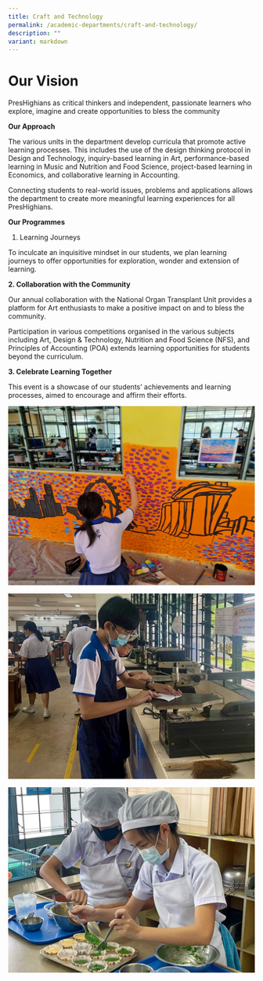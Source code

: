 ```yaml
---
title: Craft and Technology
permalink: /academic-departments/craft-and-technology/
description: ""
variant: markdown
---
```

# Our Vision

PresHighians as critical thinkers and independent, passionate learners who explore, imagine and create opportunities to bless the community

**Our Approach**

The various units in the department develop curricula that promote active learning processes. This includes the use of the design thinking protocol in Design and Technology, inquiry-based learning in Art, performance-based learning in Music and Nutrition and Food Science, project-based learning in Economics, and collaborative learning in Accounting.

Connecting students to real-world issues, problems and applications allows the department to create more meaningful learning experiences for all PresHighians.

**Our Programmes**

1. Learning Journeys

To inculcate an inquisitive mindset in our students, we plan learning journeys to offer opportunities for exploration, wonder and extension of learning.

**2. Collaboration with the Community**

Our annual collaboration with the National Organ Transplant Unit provides a platform for Art enthusiasts to make a positive impact on and to bless the community.

Participation in various competitions organised in the various subjects including Art, Design & Technology, Nutrition and Food Science (NFS), and Principles of Accounting (POA) extends learning opportunities for students beyond the curriculum.

**3. Celebrate Learning Together**

This event is a showcase of our students’ achievements and learning processes, aimed to encourage and affirm their efforts.

![](/images/2023images/C%20and%20T/art1%202023.jpg)

![](/images/2023images/C%20and%20T/dt2%202023.jpeg)

![](/images/2023images/C%20and%20T/f_n2%202023.jpg)